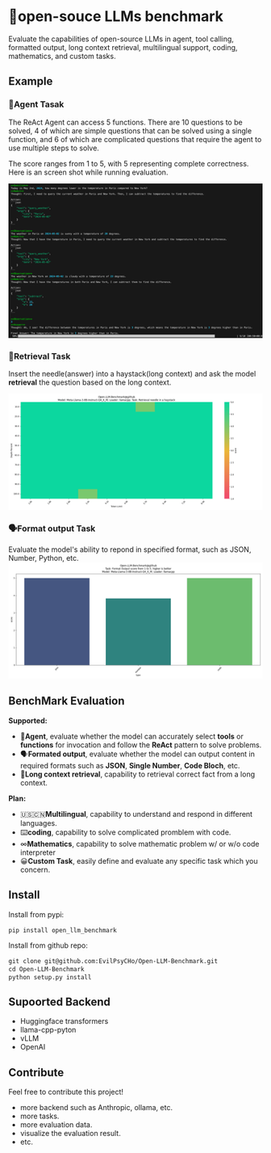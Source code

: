 # 🚀open-souce LLMs benchmark

Evaluate the capabilities of open-source LLMs in agent, tool calling, formatted output, long context retrieval, multilingual support, coding, mathematics, and custom tasks.

## Example

### 🤖Agent Tasak

The ReAct Agent can access 5 functions. There are 10 questions to be solved, 4 of which are simple questions that can be solved using a single function, and 6 of which are complicated questions that require the agent to use multiple steps to solve. 

The score ranges from 1 to 5, with 5 representing complete correctness. Here is an screen shot while running evaluation.

![](/images/agent_task.png)

### 🧐Retrieval Task

Insert the needle(answer) into a haystack(long context) and ask the model **retrieval** the question based on the long context.

![](/images/retrieval_task.png)

### 🗣️Format output Task

Evaluate the model's ability to repond in specified format, such as JSON, Number, Python, etc.
![](/images/format_output_task.png)

## BenchMark Evaluation

**Supported:**
- 🤖**Agent**, evaluate whether the model can accurately select **tools** or **functions** for invocation and follow the **ReAct** pattern to solve problems.
- 🗣️**Formated output**, evaluate whether the model can output content in required formats such as **JSON**, **Single Number**, **Code Bloch**, etc.
- 🧐**Long context retrieval**, capability to retrieval correct fact from a long context.

**Plan:**
- 🇺🇸🇨🇳**Multilingual**, capability to understand and respond in different languages.
- ⌨️**coding**, capability to solve complicated promblem with code.
- ∞**Mathematics**, capability to solve mathematic problem w/ or w/o code interpreter
- 😀**Custom Task**, easily define and evaluate any specific task which you concern.

## Install

Install from pypi:

```shell
pip install open_llm_benchmark
```

Install from github repo:

```shell
git clone git@github.com:EvilPsyCHo/Open-LLM-Benchmark.git
cd Open-LLM-Benchmark
python setup.py install
```

## Supoorted Backend
- Huggingface transformers
- llama-cpp-pyton
- vLLM
- OpenAI

## Contribute
Feel free to contribute this project!
- more backend such as Anthropic, ollama, etc.
- more tasks.
- more evaluation data.
- visualize the evaluation result.
- etc.